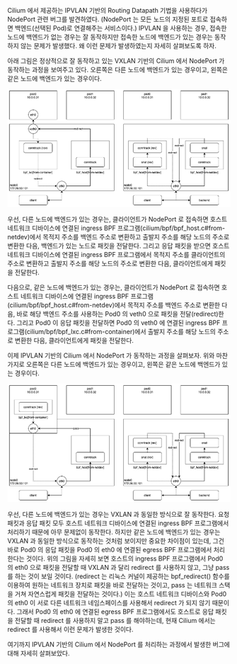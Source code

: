 Cilium 에서 제공하는 IPVLAN 기반의 Routing Datapath 기법을 사용하다가 NodePort 관련 버그를 발견하였다.
(NodePort 는 모든 노드의 지정된 포트로 접속하면 백엔드(선택된 Pod)로 연결해주는 서비스이다.)
IPVLAN 을 사용하는 경우, 접속한 노드에 백엔드가 없는 경우는 잘 동작하지만 접속한 노드에 백엔드가 있는 경우는 동작하지 않는 문제가 발생했다.
왜 이런 문제가 발생하였는지 자세히 살펴보도록 하자.

아래 그림은 정상적으로 잘 동작하고 있는 VXLAN 기반의 Cilium 에서 NodePort 가 동작하는 과정을 보여주고 있다.
오른쪽은 다른 노드에 백엔드가 있는 경우이고, 왼쪽은 같은 노드에 백엔드가 있는 경우이다.

![cilium.nodeport.vxlan](./cilium-nodeport-vxlan.png)

우선, 다른 노드에 백엔드가 있는 경우는, 클라이언트가 NodePort 로 접속하면 호스트 네트워크 디바이스에 연결된 ingress BPF 프로그램(cilium/bpf/bpf_host.c#from-netdev)에서 목적지 주소를 백엔드 주소로 변환하고 출발지 주소를 해당 노드의 주소로 변환한 다음, 백엔드가 있는 노드로 패킷을 전달한다.
그리고 응답 패킷을 받으면 호스트 네트워크 디바이스에 연결된 ingress BPF 프로그램에서 목적지 주소를 클라이언트의 주소로 변환하고 출발지 주소를 해당 노드의 주소로 변환한 다음, 클라이언트에게 패킷을 전달한다.

다음으로, 같은 노드에 백엔드가 있는 경우는, 클라이언트가 NodePort 로 접속하면 호스트 네트워크 디바이스에 연결된 ingress BPF 프로그램(cilium/bpf/bpf_host.c#from-netdev)에서 목적지 주소를 백엔드 주소로 변환한 다음, 바로 해당 백엔드 주소를 사용하는 Pod0 의 veth0 으로 패킷을 전달(redirect)한다.
그리고 Pod0 이 응답 패킷을 전달하면 Pod0 의 veth0 에 연결된 ingress BPF 프로그램(cilium/bpf/bpf_lxc.c#from-container)에서 출발지 주소를 해당 노드의 주소로 변환한 다음, 클라이언트에게 패킷을 전달한다.

이제 IPVLAN 기반의 Cilium 에서 NodePort 가 동작하는 과정을 살펴보자.
위와 마찬가지로 오른쪽은 다른 노드에 백엔드가 있는 경우이고, 왼쪽은 같은 노드에 백엔드가 있는 경우이다.

![cilium.nodeport.ipvlan](./cilium-nodeport-ipvlan.png)

우선, 다른 노드에 백엔드가 있는 경우는 VXLAN 과 동일한 방식으로 잘 동작한다.
요청 패킷과 응답 패킷 모두 호스트 네트워크 디바이스에 연결된 ingress BPF 프로그램에서 처리하기 때문에 아무 문제없이 동작한다.
하지만 같은 노드에 백엔드가 있는 경우는 VXLAN 과 동일한 방식으로 동작하는 것처럼 보이지만 중요한 차이점이 있는데, 그건 바로 Pod0 의 응답 패킷을 Pod0 의 eth0 에 연결된 egress BPF 프로그램에서 처리한다는 것이다.
위의 그림을 자세히 보면 호스트의 ingress BPF 프로그램에서 Pod0 의 eth0 으로 패킷을 전달할 때 VXLAN 과 달리 redirect 를 사용하지 않고, 그냥 pass 를 하는 것이 보일 것이다.
(redirect 는 리눅스 커널이 제공하는 bpf_redirect() 함수를 이용하여 원하는 네트워크 장치로 패킷을 바로 전달하는 것이고, pass 는 네트워크 스택을 거쳐 자연스럽게 패킷을 전달하는 것이다.)
이는 호스트 네트워크 디바이스와 Pod0 의 eth0 이 서로 다른 네트워크 네임스페이스를 사용해서 redirect 가 되지 않기 때문이다.
그래서 Pod0 의 eth0 에 연결된 egress BPF 프로그램에서도 호스트로 응답 패킷을 전달할 때 redirect 를 사용하지 말고 pass 를 해야하는데, 현재 Cilium 에서는 redirect 를 사용해서 이런 문제가 발생한 것이다.

여기까지 IPVLAN 기반의 Cilium 에서 NodePort 를 처리하는 과정에서 발생한 버그에 대해 자세히 살펴보았다.
